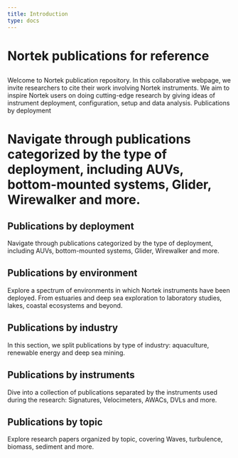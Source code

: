 ```yaml
---
title: Introduction
type: docs
---
```


# Nortek publications for reference

## 

Welcome to Nortek publication repository. In this collaborative webpage, we invite researchers to cite their work involving Nortek instruments. We aim to inspire Nortek users on doing cutting-edge research by giving ideas of instrument deployment, configuration, setup and data analysis.
Publications by deployment 

# Navigate through publications categorized by the type of deployment, including AUVs, bottom-mounted systems, Glider, Wirewalker and more.

## Publications by deployment

Navigate through publications categorized by the type of deployment, including AUVs, bottom-mounted systems, Glider, Wirewalker and more.

## Publications by environment

Explore a spectrum of environments in which Nortek instruments have been deployed. From estuaries and deep sea exploration to laboratory studies, lakes, coastal ecosystems and beyond.

## Publications by industry

In this section, we split publications by type of industry: aquaculture, renewable energy and deep sea mining.

## Publications by instruments

Dive into a collection of publications separated by the instruments used during the research: 
Signatures, Velocimeters, AWACs, DVLs and more.

## Publications by topic

Explore research papers organized by topic, covering Waves, turbulence, biomass, sediment and more.




